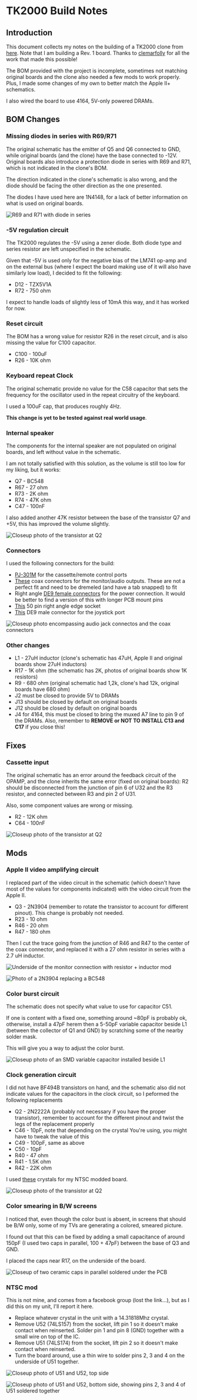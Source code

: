 # TK2000 Build Notes

## Introduction
This document collects my notes on the building of a TK2000 clone from [here](https://github.com/clemarfolly/Microdigital-TK2000). Note that I am building a Rev. 1 board.
Thanks to [clemarfolly](https://github.com/clemarfolly) for all the work that made this possible!

The BOM provided with the project is incomplete, sometimes not matching original boards and the clone also needed a few mods to work properly.
Plus, I made some changes of my own to better match the Apple II+ schematics.

I also wired the board to use 4164, 5V-only powered DRAMs.

## BOM Changes

### Missing diodes in series with R69/R71

The original schematic has the emitter of Q5 and Q6 connected to GND, while original boards (and the clone) have the base connected to -12V.
Original boards also introduce a protection diode in series with R69 and R71, which is not indicated in the clone's BOM.

The direction indicated in the clone's schematic is also wrong, and the diode should be facing the other direction as the one presented.

The diodes I have used here are 1N4148, for a lack of better information on what is used on original boards.

![R69 and R71 with diode in series](pics/fixes/resistor_diodes.jpg)

### -5V regulation circuit

The TK2000 regulates the -5V using a zener diode. Both diode type and series resistor are left unspecified in the schematic. 

Given that -5V is used only for the negative bias of the LM741 op-amp and on the external bus (where I expect the board making use of it will also have similarly low load), I decided to fit the following:

- D12 - TZX5V1A
- R72 - 750 ohm

I expect to handle loads of slightly less of 10mA this way, and it has worked for now.

### Reset circuit

The BOM has a wrong value for resistor R26 in the reset circuit, and is also missing the value for C100 capacitor.

- C100 - 100uF
- R26 - 10K ohm

### Keyboard repeat Clock

The original schematic provide no value for the C58 capacitor that sets the frequency for the oscillator used in the repeat circuitry of the keyboard.

I used a 100uF cap, that produces roughly 4Hz.

**This change is yet to be tested against real world usage**.

### Internal speaker

The components for the internal speaker are not populated on original boards, and left without value in the schematic.

I am not totally satisfied with this solution, as the volume is still too low for my liking, but it works:

- Q7 - BC548
- R67 - 27 ohm
- R73 - 2K ohm
- R74 - 47K ohm
- C47 - 100nF

I also added another 47K resistor between the base of the transistor Q7 and +5V, this has improved the volume slightly.

![Closeup photo of the transistor at Q2](pics/mods/speaker_pullup.jpg)

### Connectors

I used the following connectors for the build:

- [PJ-301M](https://www.aliexpress.com/item/4000977771185.html) for the cassette/remote control ports
- [These](https://www.aliexpress.com/item/1005008453287975.html) coax connectors for the monitor/audio outputs. These are not a perfect fit and need to be dremeled (and have a tab snapped) to fit
- Right angle [DE9 female connectors](https://www.aliexpress.com/item/1005005458542870.html) for the power connection. It would be better to find a version of this with longer PCB mount pins
- [This](https://www.aliexpress.com/item/1005008354411366.html) 50 pin right angle edge socket
- [This](https://www.mouser.it/ProductDetail/571-5747467-4) DE9 male connector for the joystick port

![Closeup photo encompassing audio jack connectos and the coax connectors](pics/components/rca_jacks.jpg)

### Other changes

- L1 - 27uH inductor (clone's schematic has 47uH, Apple II and original boards show 27uH inductors)
- R17 - 1K ohm (the schematic has 2K, photos of original boards show 1K resistors)
- R9 - 680 ohm (original schematic had 1,2k, clone's had 12k, original boards have 680 ohm)
- J2 must be closed to provide 5V to DRAMs
- J13 should be closed by default on original boards
- J12 should be closed by default on original boards
- J4 for 4164, this must be closed to bring the muxed A7 line to pin 9 of the DRAMs. Also, remember to **REMOVE or NOT TO INSTALL C13 and C17** if you close this!

## Fixes

### Cassette input

The original schematic has an error around the feedback circuit of the OPAMP, and the clone inherits the same error (fixed on original boards):
R2 should be disconnected from the junction of pin 6 of U32 and the R3 resistor, and connected between R3 and pin 2 of U31.

Also, some component values are wrong or missing.

- R2 - 12K ohm
- C64 - 100nF

![Closeup photo of the transistor at Q2](pics/fixes/cassette_input_fix.jpg)

## Mods

### Apple II video amplifying circuit

I replaced part of the video circuit in the schematic (which doesn't have most of the values for components indicated) with the video circuit from the Apple II.

- Q3 - 2N3904 (remember to rotate the transistor to account for different pinout). This change is probably not needed.
- R23 - 10 ohm
- R46 - 20 ohm
- R47 - 180 ohm

Then I cut the trace going from the junction of R46 and R47 to the center of the coax connector, and replaced it with a 27 ohm resistor in series with a 2.7 uH inductor.

![Underside of the monitor connection with resistor + inductor mod](pics/mods/video_resistor_inductor.jpg)

![Photo of a 2N3904 replacing a BC548](pics/mods/video_transistor.jpg)


### Color burst circuit

The schematic does not specify what value to use for capacitor C51.

If one is content with a fixed one, something around ~80pF is probably ok, otherwise, install a 47pF herem then a 5-50pF variable capacitor beside L1 (between the collector of Q1 and GND) by scratching some of the nearby solder mask.

This will give you a way to adjust the color burst.

![Closeup photo of an SMD variable capacitor installed beside L1](pics/mods/color_trimmer.jpg)

### Clock generation circuit

I did not have BF494B transistors on hand, and the schematic also did not indicate values for the capacitors in the clock circuit, so I peformed the following replacements

- Q2 - 2N2222A (probably not necessary if you have the proper transistor), remember to account for the different pinout and twist the legs of the replacement properly
- C46 - 10pF, note that depending on the crystal You're using, you might have to tweak the value of this
- C49 - 100pF, same as above
- C50 - 10pF
- R40 - 47 ohm
- R41 - 1.5K ohm
- R42 - 22K ohm

I used [these](https://www.mouser.it/ProductDetail/815-ABL-14.31818B2) crystals for my NTSC modded board.

![Closeup photo of the transistor at Q2](pics/mods/clock_transistor.jpg)

### Color smearing in B/W screens

I noticed that, even though the color bust is absent, in screens that should be B/W only, some of my TVs are generating a colored, smeared picture.

I found out that this can be fixed by adding a small capacitance of around 150pF (I used two caps in parallel, 100 + 47pF) between the base of Q3 and GND.

I placed the caps near R17, on the underside of the board.

![Closeup of two ceramic caps in parallel soldered under the PCB](pics/mods/video_smoothing_color_issue.jpg)

### NTSC mod

This is not mine, and comes from a facebook group (lost the link...), but as I did this on my unit, I'll report it here.

- Replace whatever crystal in the unit with a 14.31818Mhz crystal.
- Remove U52 (74LS157) from the socket, lift pin 1 so it doesn't make contact when reinserted. Solder pin 1 and pin 8 (GND) together with a small wire on top of the IC.
- Remove U51 (74LS174) from the socket, lift pin 2 so it doesn't make contact when reinserted.
- Turn the board around, use a thin wire to solder pins 2, 3 and 4 on the underside of U51 together.

![Closeup photo of U51 and U52, top side](pics/mods/ntsc_mod_top.jpg)

![Closeup photo of U51 and U52, bottom side, showing pins 2, 3 and 4 of U51 soldered together](pics/mods/ntsc_mod_bottom.jpg)
